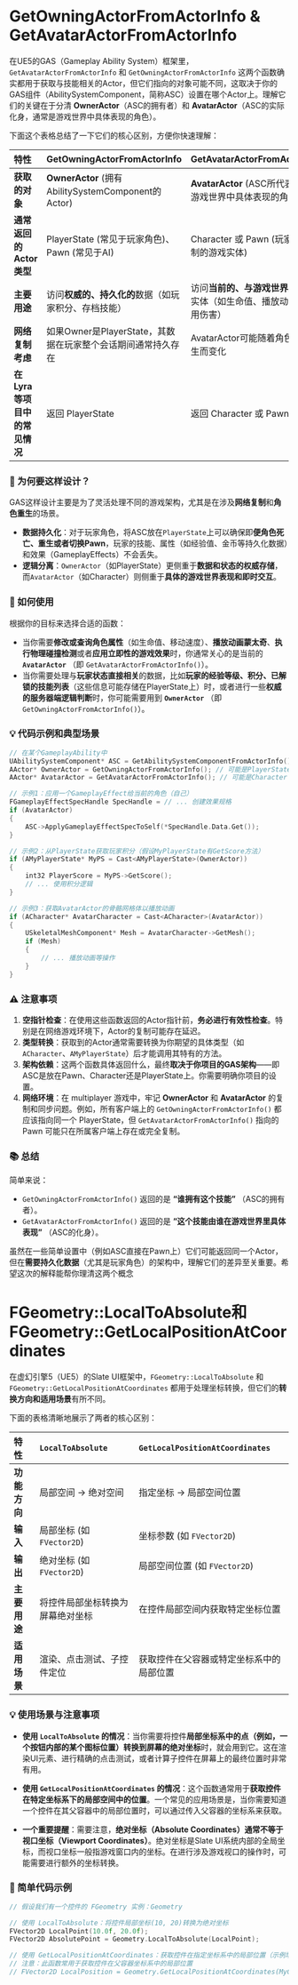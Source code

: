 # GetOwningActorFromActorInfo & GetAvatarActorFromActorInfo

在UE5的GAS（Gameplay Ability System）框架里，`GetAvatarActorFromActorInfo` 和 `GetOwningActorFromActorInfo` 这两个函数确实都用于获取与技能相关的Actor，但它们指向的对象可能不同，这取决于你的GAS组件（AbilitySystemComponent，简称ASC）设置在哪个Actor上。理解它们的关键在于分清 **OwnerActor**（ASC的拥有者）和 **AvatarActor**（ASC的实际化身，通常是游戏世界中具体表现的角色）。

下面这个表格总结了一下它们的核心区别，方便你快速理解：

| 特性                         | GetOwningActorFromActorInfo                                  | GetAvatarActorFromActorInfo                                  |
| :--------------------------- | :----------------------------------------------------------- | :----------------------------------------------------------- |
| **获取的对象**               | **OwnerActor** (拥有AbilitySystemComponent的Actor)           | **AvatarActor** (ASC所代表的、在游戏世界中具体表现的角色)    |
| **通常返回的Actor类型**      | PlayerState (常见于玩家角色)、Pawn (常见于AI)                | Character 或 Pawn (玩家或AI控制的游戏实体)                   |
| **主要用途**                 | 访问**权威的、持久化的**数据（如玩家积分、存档技能）         | 访问**当前的、与游戏世界交互**的实体（如生命值、播放动画、应用伤害） |
| **网络复制考虑**             | 如果Owner是PlayerState，其数据在玩家整个会话期间通常持久存在 | AvatarActor可能随着角色死亡重生而变化                        |
| **在Lyra等项目中的常见情况** | 返回 PlayerState                                             | 返回 Character 或 Pawn                                       |

### 🤔 为何要这样设计？

GAS这样设计主要是为了灵活处理不同的游戏架构，尤其是在涉及**网络复制**和**角色重生**的场景。
*   **数据持久化**：对于玩家角色，将ASC放在`PlayerState`上可以确保即**便角色死亡、重生或者切换Pawn**，玩家的技能、属性（如经验值、金币等持久化数据）和效果（GameplayEffects）不会丢失。
*   **逻辑分离**：`OwnerActor`（如PlayerState）更侧重于**数据和状态的权威存储**，而`AvatarActor`（如Character）则侧重于**具体的游戏世界表现和即时交互**。

### 🎯 如何使用

根据你的目标来选择合适的函数：

*   当你需要**修改或查询角色属性**（如生命值、移动速度）、**播放动画蒙太奇**、**执行物理碰撞检测**或者**应用立即性的游戏效果**时，你通常关心的是当前的 **`AvatarActor`** （即 `GetAvatarActorFromActorInfo()`）。
*   当你需要处理与**玩家状态直接相关**的数据，比如**玩家的经验等级、积分、已解锁的技能列表**（这些信息可能存储在PlayerState上）时，或者进行一些**权威的服务器端逻辑判断**时，你可能需要用到 **`OwnerActor`** （即 `GetOwningActorFromActorInfo()`）。

### 💡 代码示例和典型场景

```cpp
// 在某个GameplayAbility中
UAbilitySystemComponent* ASC = GetAbilitySystemComponentFromActorInfo();
AActor* OwnerActor = GetOwningActorFromActorInfo(); // 可能是PlayerState
AActor* AvatarActor = GetAvatarActorFromActorInfo(); // 可能是Character

// 示例1：应用一个GameplayEffect给当前的角色（自己）
FGameplayEffectSpecHandle SpecHandle = // ... 创建效果规格
if (AvatarActor)
{
    ASC->ApplyGameplayEffectSpecToSelf(*SpecHandle.Data.Get());
}

// 示例2：从PlayerState获取玩家积分（假设MyPlayerState有GetScore方法）
if (AMyPlayerState* MyPS = Cast<AMyPlayerState>(OwnerActor))
{
    int32 PlayerScore = MyPS->GetScore();
    // ... 使用积分逻辑
}

// 示例3：获取AvatarActor的骨骼网格体以播放动画
if (ACharacter* AvatarCharacter = Cast<ACharacter>(AvatarActor))
{
    USkeletalMeshComponent* Mesh = AvatarCharacter->GetMesh();
    if (Mesh)
    {
        // ... 播放动画等操作
    }
}
```

### ⚠️ 注意事项

1.  **空指针检查**：在使用这些函数返回的Actor指针前，**务必进行有效性检查**。特别是在网络游戏环境下，Actor的复制可能存在延迟。
2.  **类型转换**：获取到的Actor通常需要转换为你期望的具体类型（如`ACharacter`、`AMyPlayerState`）后才能调用其特有的方法。
3.  **架构依赖**：这两个函数具体返回什么，最终**取决于你项目的GAS架构**——即ASC是放在Pawn、Character还是PlayerState上。你需要明确你项目的设置。
4.  **网络环境**：在 multiplayer 游戏中，牢记 **OwnerActor** 和 **AvatarActor** 的复制和同步问题。例如，所有客户端上的 `GetOwningActorFromActorInfo()` 都应该指向同一个 PlayerState，但 `GetAvatarActorFromActorInfo()` 指向的 Pawn 可能只在所属客户端上存在或完全复制。

### 📚 总结

简单来说：
*   `GetOwningActorFromActorInfo()` 返回的是 **“谁拥有这个技能”** （ASC的拥有者）。
*   `GetAvatarActorFromActorInfo()` 返回的是 **“这个技能由谁在游戏世界里具体表现”** （ASC的化身）。

虽然在一些简单设置中（例如ASC直接在Pawn上）它们可能返回同一个Actor，但在**需要持久化数据**（尤其是玩家角色）的架构中，理解它们的差异至关重要。希望这次的解释能帮你理清这两个概念



# FGeometry::LocalToAbsolute和FGeometry::GetLocalPositionAtCoordinates

在虚幻引擎5（UE5）的Slate UI框架中，`FGeometry::LocalToAbsolute` 和 `FGeometry::GetLocalPositionAtCoordinates` 都用于处理坐标转换，但它们的**转换方向和适用场景**有所不同。

下面的表格清晰地展示了两者的核心区别：

| 特性         | `LocalToAbsolute`                | `GetLocalPositionAtCoordinates`          |
| :----------- | :------------------------------- | :--------------------------------------- |
| **功能方向** | 局部空间 → 绝对空间              | 指定坐标 → 局部空间位置                  |
| **输入**     | 局部坐标 (如 `FVector2D`)        | 坐标参数 (如 `FVector2D`)                |
| **输出**     | 绝对坐标 (如 `FVector2D`)        | 局部空间位置 (如 `FVector2D`)            |
| **主要用途** | 将控件局部坐标转换为屏幕绝对坐标 | 在控件局部空间内获取特定坐标位置         |
| **适用场景** | 渲染、点击测试、子控件定位       | 获取控件在父容器或特定坐标系中的局部位置 |

### 💡 使用场景与注意事项

- **使用 `LocalToAbsolute` 的情况**：当你需要将控件**局部坐标系中的点（例如，一个按钮内部的某个图标位置）转换到屏幕的绝对坐标**时，就会用到它。这在渲染UI元素、进行精确的点击测试，或者计算子控件在屏幕上的最终位置时非常有用。

- **使用 `GetLocalPositionAtCoordinates` 的情况**：这个函数通常用于**获取控件在特定坐标系下的局部空间中的位置**。一个常见的应用场景是，当你需要知道一个控件在其父容器中的局部位置时，可以通过传入父容器的坐标系来获取。

- **一个重要提醒**：需要注意，**绝对坐标（Absolute Coordinates）通常不等于视口坐标（Viewport Coordinates）**。绝对坐标是Slate UI系统内部的全局坐标，而视口坐标一般指游戏窗口内的坐标。在进行涉及游戏视口的操作时，可能需要进行额外的坐标转换。

### 🧪 简单代码示例

```cpp
// 假设我们有一个控件的 FGeometry 实例：Geometry

// 使用 LocalToAbsolute：将控件局部坐标(10, 20)转换为绝对坐标
FVector2D LocalPoint(10.0f, 20.0f);
FVector2D AbsolutePoint = Geometry.LocalToAbsolute(LocalPoint);

// 使用 GetLocalPositionAtCoordinates：获取控件在指定坐标系中的局部位置（示例场景）
// 注意：此函数常用于获取控件在父容器坐标系中的局部位置
// FVector2D LocalPosition = Geometry.GetLocalPositionAtCoordinates(MyCoordinates);
```


